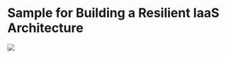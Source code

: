 # Sample for Building a Resilient IaaS Architecture


<a href="https://portal.azure.com/#create/Microsoft.Template/uri/https%3A%2F%2Fraw.githubusercontent.com%2Fopsgility%2Fmigrate-db-azure-lab%2Fmaster%2Fazure-deploy.json" rel="nofollow">
    <img src="https://camo.githubusercontent.com/9285dd3998997a0835869065bb15e5d500475034/687474703a2f2f617a7572656465706c6f792e6e65742f6465706c6f79627574746f6e2e706e67" data-canonical-src="http://azuredeploy.net/deploybutton.png" style="max-width:100%;">
</a>